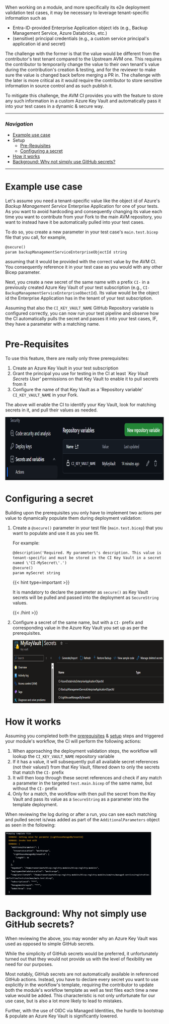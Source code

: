 When working on a module, and more specifically its e2e deployment validation test cases, it may be necessary to leverage tenant-specific information such as
- Entra-ID-provided Enterprise Application object ids (e.g., Backup Management Service, Azure Databricks, etc.)
- (sensitive) principal credentials (e.g., a custom service principal's application id and secret)

The challenge with the former is that the value would be different from the contributor's test tenant compared to the Upstream AVM one. This requires the contributor to temporarily change the value to their own tenant's value during the contribution's creation & testing, and for the reviewer to make sure the value is changed back before merging a PR in.
The challenge with the later is more critical as it would require the contributor to store sensitive information in source control and as such publish it.

To mitigate this challenge, the AVM CI provides you with the feature to store any such information in a custom Azure Key Vault and automatically pass it into your test cases in a dynamic & secure way.

---

### _Navigation_

- [Example use case](#example-use-case)
- Setup
  - [Pre-Requisites](#pre-requisites)
  - [Configuring a secret](#configuring-a-secret)
- [How it works](#how-it-works)
- [Background: Why not simply use GitHub secrets?](#background-why-not-simply-use-github-secrets)

---

# Example use case

Let's assume you need a tenant-specific value like the object id of Azure's _Backup Management Service_ Enterprise Application for one of your tests. As you want to avoid hardcoding and consequently changing its value each time you want to contribute from your Fork to the main AVM repository, you want to instead have it be automatically pulled into your test cases.

To do so, you create a new parameter in your test case's `main.test.bicep` file that you call, for example, 
```bicep
@secure()
param backupManagementServiceEnterpriseObjectId string  

```
assuming that it would be provided with the correct value by the AVM CI. You consequently reference it in your test case as you would with any other Bicep parameter.

Next, you create a new secret of the same name with a prefix `CI-` in a previously created Azure Key Vault of your test subscription (e.g., `CI-BackupManagementServiceEnterpriseObectId`). Its value would be the object id the Enterprise Application has in the tenant of your test subscription. 

Assuming that also the `CI_KEY_VAULT_NAME` GitHub Repository variable is configured correctly, you can now run your test pipeline and observe how the CI automatically pulls the secret and passes it into your test cases, IF, they have a parameter with a matching name.

# Pre-Requisites

To use this feature, there are really only three prerequisites:
1. Create an Azure Key Vault in your test subscription
1. Grant the principal you use for testing in the CI at least _`Key Vault Secrets User'_ permissions on that Key Vault to enable it to pull secrets from it
1. Configure the name of that Key Vault as a 'Repository variable' `CI_KEY_VAULT_NAME` in your Fork.

The above will enable the CI to identify your Key Vault, look for matching secrets in it, and pull their values as needed.

<img src="../../../../static/img/contribution/secrets/kvltSecret-ghSetting.png" alt="Required GitHub variable" height="200">

# Configuring a secret

Building upon the prerequisites you only have to implement two actions per value to dynamically populate them during deployment validation:
1. Create a `@secure()` parameter in your test file (`main.test.bicep`) that you want to populate and use it as you see fit. 

   For example:
   ```bicep
   @description('Required. My parameter\'s description. This value is tenant-specific and must be stored in the CI Key Vault in a secret named \'CI-MySecret\'.')
   @secure()
   param mySecret string
   ```

   {{< hint type=important >}}
 
   It is mandatory to declare the parameter as `secure()` as Key Vault secrets will be pulled and passed into the deployment as `SecureString` values.
 
   {{< /hint >}}

1. Configure a secret of the same name, but with a `CI-` prefix and corresponding value in the Azure Key Vault you set up as per the prerequisites.

   <img src="../../../../static/img/contribution/secrets/kvltSecret-exampleSecrets.png" alt="Example secrets in Key Vault" height="200">

# How it works

Assuming you completed both the [prerequisites](#pre-requisites) & [setup](#configuring-a-secret) steps and triggered your module's workflow, the CI will perform the following actions:
1. When approaching the deployment validation steps, the workflow will lookup the `CI_KEY_VAULT_NAME` repository variable
1. If it has a value, it will subsequently pull all available secret references (not their values!) from that Key Vault, filtered down to only the secrets that match the `CI-` prefix
1. It will then loop through these secret references and check if any match a parameter in the targeted `test.main.bicep` of the same name, but without the `CI-` prefix
1. Only for a match, the workflow with then pull the secret from the Key Vault and pass its value as a `SecureString` as a parameter into the template deployment.

When reviewing the log during or after a run, you can see each matching and pulled secret is/was added as part of the `AdditionalParameters` object as seen in the following:

<img src="../../../../static/img/contribution/secrets/kvltSecret-pipelineLog.png" alt="Example pipeline log" height="200">

# Background: Why not simply use GitHub secrets?

When reviewing the above, you may wonder why an Azure Key Vault was used as opposed to simple GitHub secrets. 

While the simplicity of GitHub secrets would be preferred, it unfortunately turned out that they would not provide us with the level of flexibility we need for our purposes. 

Most notably, GitHub secrets are not automatically available in referenced GitHub actions. Instead, you have to declare every secret you want to use explicitly in the workflow's template, requiring the contributor to update both the module's workflow template as well as test files each time a new value would be added. 
This characteristic is not only unfortunate for our use case, but is also a lot more likely to lead to mistakes.

Further, with the use of OIDC via Managed Identities, the hurdle to bootstrap & populate an Azure Key Vault is significantly lowered.